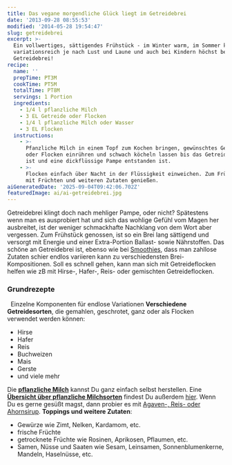 ```yaml
---
title: Das vegane morgendliche Glück liegt im Getreidebrei
date: '2013-09-28 08:55:53'
modified: '2014-05-28 19:54:47'
slug: getreidebrei
excerpt: >-
  Ein vollwertiges, sättigendes Frühstück - im Winter warm, im Sommer kühl -
  variationsreich je nach Lust und Laune und auch bei Kindern höchst beliebt:
  Getreidebrei!
recipe:
  name: ''
  prepTime: PT3M
  cookTime: PT5M
  totalTime: PT8M
  servings: 1 Portion
  ingredients:
    - 1/4 l pflanzliche Milch
    - 3 EL Getreide oder Flocken
    - 1/4 l pflanzliche Milch oder Wasser
    - 3 EL Flocken
  instructions:
    - >-
      Pfanzliche Milch in einem Topf zum Kochen bringen, gewünschtes Getreide
      oder Flocken einrühren und schwach köcheln lassen bis das Getreide weich
      ist und eine dickflüssige Pampe entstanden ist.
    - >-
      Flocken einfach über Nacht in der Flüssigkeit einweichen. Zum Frühstück
      mit Früchten und weiteren Zutaten genießen.
aiGeneratedDate: '2025-09-04T09:42:06.702Z'
featuredImage: ai/ai-getreidebrei.jpg
---
```


Getreidebrei klingt doch nach mehliger Pampe, oder nicht? Spätestens wenn man es ausprobiert hat und sich das wohlige Gefühl vom Magen her ausbreitet, ist der weniger schmackhafte Nachklang von dem Wort aber vergessen. Zum Frühstück genossen, ist so ein Brei lang sättigend und versorgt mit Energie und einer Extra-Portion Ballast- sowie Nährstoffen. Das schöne an Getreidebrei ist, ebenso wie bei [Smoothies](https://www.veganblatt.com/smoothies-statt-medizin), dass man zahllose Zutaten schier endlos variieren kann zu verschiedensten Brei-Kompositionen. Soll es schnell gehen, kann man sich mit Getreideflocken helfen wie zB mit Hirse-, Hafer-, Reis- oder gemischten Getreideflocken.

### Grundrezepte

  Einzelne Komponenten für endlose Variationen **Verschiedene Getreidesorten**, die gemahlen, geschrotet, ganz oder als Flocken verwendet werden können:

*   Hirse
*   Hafer
*   Reis
*   Buchweizen
*   Mais
*   Gerste
*   und viele mehr

Die [**pflanzliche Milch**](https://www.veganblatt.com/milch-selbst-gemacht) kannst Du ganz einfach selbst herstellen. Eine [**Übersicht über pflanzliche Milchsorten**](https://www.veganblatt.com/milchueberblick) findest Du außerdem [hier](https://www.veganblatt.com/milchueberblick). Wenn Du es gerne gesüßt magst, dann probier es mit [Agaven-, Reis- oder Ahornsirup](https://www.veganblatt.com/honig). **Toppings und weitere Zutaten**:

*   Gewürze wie Zimt, Nelken, Kardamom, etc.
*   frische Früchte
*   getrocknete Früchte wie Rosinen, Aprikosen, Pflaumen, etc.
*   Samen, Nüsse und Saaten wie Sesam, Leinsamen, Sonnenblumenkerne, Mandeln, Haselnüsse, etc.

[<!-- Image removed (no copyright): getreidebrei.jpg -->](https://www.veganblatt.com/i/getreidebrei.jpg)
